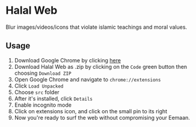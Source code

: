 # Halal Web
Blur images/videos/icons that violate islamic teachings and moral values.
## Usage

 1. Download Google Chrome by clicking [here](https://www.google.com/chrome/)
 2. Download Halal Web as .zip by clicking on the `Code` green button then choosing `Download ZIP`
 3. Open Google Chrome and navigate to `chrome://extensions`
 4. Click `Load Unpacked`
 5. Choose `src` folder
 6. After it's installed, click `Details`
 7. Enable incognito mode
 8. Click on extensions icon, and click on the small pin to its right
 9. Now you're ready to surf the web without compromising your Eemaan. 
 
